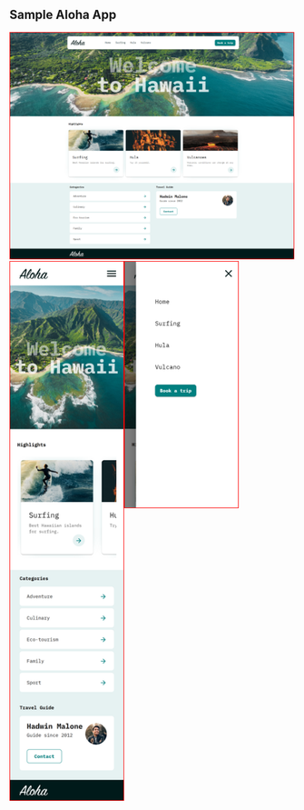 ## Sample Aloha App

<img style="border: 1px solid red;" alt="Full Screen" src="public/assets/images/screenshot1.png" width="500" />

<div style="display:flex;margin:10;">
    <div>
        <img style="border: 1px solid red;" alt="Mobile" src="public/assets/images/screenshot2.png" width="200" />
    </div>
    <div >
        <img style="border: 1px solid red;" alt="Menu Opened" src="public/assets/images/screenshot3.png" width="200" />
    </div>
</div>
